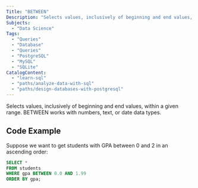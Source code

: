 ```yaml
---
Title: "BETWEEN"
Description: "Selects values, inclusively of beginning and end values, within a given range. BETWEEN works with numbers, text, or date data types."
Subjects:
  - "Data Science"
Tags:
  - "Queries"
  - "Database"
  - "Queries"
  - "PostgreSQL"
  - "MySQL"
  - "SQLite"
CatalogContent:
  - "learn-sql"
  - "paths/analyze-data-with-sql"
  - "paths/design-databases-with-postgresql"
---
```


 

Selects values, inclusively of beginning and end values, within a given range. BETWEEN works with numbers, text, or date data types.

## Code Example

Suppose we want to get students with GPA between 0 and 2 in an ascending order:

```sql
SELECT * 
FROM students
WHERE gpa BETWEEN 0.0 AND 1.99
ORDER BY gpa;
```
